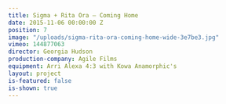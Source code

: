 ```yaml
---
title: Sigma + Rita Ora — Coming Home
date: 2015-11-06 00:00:00 Z
position: 7
image: "/uploads/sigma-rita-ora-coming-home-wide-3e7be3.jpg"
vimeo: 144877063
director: Georgia Hudson
production-company: Agile Films
equipment: Arri Alexa 4:3 with Kowa Anamorphic's
layout: project
is-featured: false
is-shown: true
---
```


